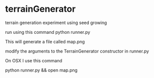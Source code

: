 terrainGenerator
================

terrain generation experiment using seed growing

run using this command
python runner.py

This will generate a file called map.png

modify the arguments to the TerrainGenerator constructor in runner.py

On OSX I use this command

python runner.py && open map.png